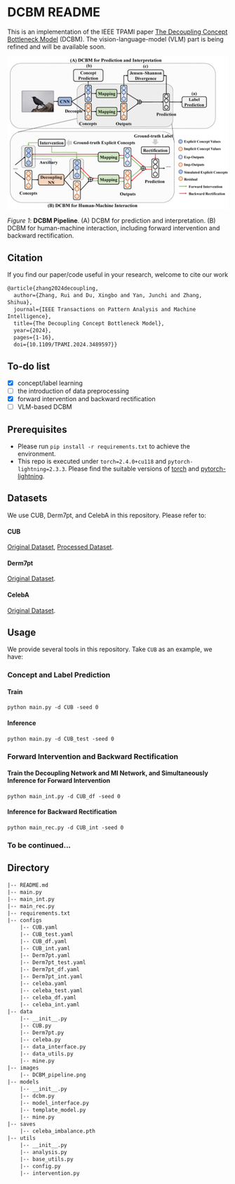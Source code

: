 # DCBM README

This is an implementation of the IEEE TPAMI paper [The Decoupling Concept Bottleneck Model](https://ieeexplore.ieee.org/document/10740789) (DCBM). The vision-language-model (VLM) part is being refined and will be available soon.  

![DCBM Pipeline.](./images/DCBM_pipeline.png)

*Figure 1*: **DCBM Pipeline**. (A) DCBM for prediction and interpretation. (B) DCBM for human-machine interaction, including forward intervention and backward rectification. 

## Citation
If you find our paper/code useful in your research, welcome to cite our work
```
@article{zhang2024decoupling,
  author={Zhang, Rui and Du, Xingbo and Yan, Junchi and Zhang, Shihua},
  journal={IEEE Transactions on Pattern Analysis and Machine Intelligence}, 
  title={The Decoupling Concept Bottleneck Model}, 
  year={2024},
  pages={1-16},
  doi={10.1109/TPAMI.2024.3489597}}
```

## To-do list
- [x] concept/label learning
- [ ] the introduction of data preprocessing
- [x] forward intervention and backward rectification
- [ ] VLM-based DCBM

## Prerequisites
- Please run `pip install -r requirements.txt` to achieve the environment.
- This repo is executed under `torch=2.4.0+cu118` and `pytorch-lightning=2.3.3`. Please find the suitable versions of [torch](https://pytorch.org/) and [pytorch-lightning](https://lightning.ai/docs/pytorch/stable/versioning.html#compatibility-matrix).

## Datasets
We use CUB, Derm7pt, and CelebA in this repository. Please refer to:
#### CUB
[Original Dataset](http://www.vision.caltech.edu/datasets/cub_200_2011/), [Processed Dataset](https://worksheets.codalab.org/worksheets/0x362911581fcd4e048ddfd84f47203fd2).
#### Derm7pt
[Original Dataset](http://derm.cs.sfu.ca).
#### CelebA
[Original Dataset](https://mmlab.ie.cuhk.edu.hk/projects/CelebA.html).

## Usage
We provide several tools in this repository. Take `CUB` as an example, we have:

### Concept and Label Prediction
#### Train
```
python main.py -d CUB -seed 0
```

#### Inference
```
python main.py -d CUB_test -seed 0
```

### Forward Intervention and Backward Rectification
#### Train the Decoupling Network and MI Network, and Simultaneously Inference for Forward Intervention
```
python main_int.py -d CUB_df -seed 0
```

#### Inference for Backward Rectification
```
python main_rec.py -d CUB_int -seed 0
```

### To be continued...

## Directory

```
|-- README.md
|-- main.py
|-- main_int.py
|-- main_rec.py
|-- requirements.txt
|-- configs
    |-- CUB.yaml
    |-- CUB_test.yaml
    |-- CUB_df.yaml
    |-- CUB_int.yaml
    |-- Derm7pt.yaml
    |-- Derm7pt_test.yaml
    |-- Derm7pt_df.yaml
    |-- Derm7pt_int.yaml
    |-- celeba.yaml
    |-- celeba_test.yaml
    |-- celeba_df.yaml
    |-- celeba_int.yaml
|-- data
    |-- __init__.py
    |-- CUB.py
    |-- Derm7pt.py
    |-- celeba.py
    |-- data_interface.py
    |-- data_utils.py
    |-- mine.py
|-- images
    |-- DCBM_pipeline.png
|-- models
    |-- __init__.py
    |-- dcbm.py
    |-- model_interface.py
    |-- template_model.py
    |-- mine.py
|-- saves
    |-- celeba_imbalance.pth
|-- utils
    |-- __init__.py
    |-- analysis.py
    |-- base_utils.py
    |-- config.py
    |-- intervention.py
```